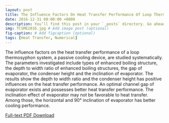 ```yaml
---
layout: post
title: The Influence Factors On Heat Transfer Performance Of Loop Thermosyphon System, TCSME, 2016.
date: 2016-12-31 08:00:00 +0800
description: You’ll find this post in your `_posts` directory. Go ahead and edit it and re-build the site to see your changes. # Add post description (optional)
img: TCSME2016.jpg # Add image post (optional)
fig-caption: # Add figcaption (optional)
tags: [Heat Transfer, Numerical]
---
```

The influence factors on the heat transfer performance of a loop thermosyphon system, a passive cooling device, are studied systematically. The parameters investigated include types of enhanced boiling structure, the depth to width ratio of enhanced boiling structures, the gap of evaporator, the condenser height and the inclination of evaporator. The results show the depth to width ratio and the condenser height has positive influences on the heat transfer performance. An optimal channel gap of evaporator exists and possesses better heat transfer performance. The inclination effect of evaporator may not be favorable to heat transfer. Among those, the horizontal and 90° inclination of evaporator has better cooling performance.

[Full-text PDF Download](https://cdnsciencepub.com/doi/10.1139/tcsme-2016-0078)
